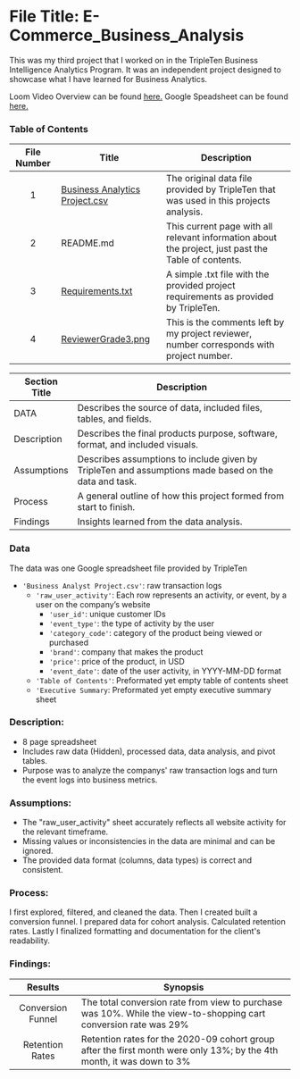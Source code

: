 # File Title: E-Commerce_Business_Analysis

This was my third project that I worked on in the TripleTen Business Intelligence Analytics Program. It was an independent project designed to showcase what I have learned for Business Analytics.

Loom Video Overview can be found <a href='https://www.loom.com/share/2e58fde1699848d2b12a2e3284e7867e?sid=0332f23c-bff4-4451-ab6b-8e20544076bd' target=_blank><u>here</u>.</a>
Google Speadsheet can be found <a href='https://docs.google.com/spreadsheets/d/1vkoLxZqsaqfEHdvRRf5ifXiv42zfPA01v6DPhiN9O_k/edit?usp=sharing' target=_blank><u>here</u>.</a>

### Table of Contents
| File Number | Title | Description |
| :-----------: | ----------- |----------- |
| 1 | [Business Analytics Project.csv](https://github.com/Tiffany-Bergett/Data_projects_TripleTen/blob/main/E-commerce%20Company/Business%20Analytics%20Project.csv) | The original data file provided by TripleTen that was used in this projects analysis. |
| 2 | README.md | This current page with all relevant information about the project, just past the Table of contents. |
| 3 | [Requirements.txt](https://github.com/Tiffany-Bergett/Data_projects_TripleTen/blob/main/E-commerce%20Company/Requirements.txt) | A simple .txt file with the provided project requirements as provided by TripleTen. |
| 4 | [ReviewerGrade3.png](https://github.com/Tiffany-Bergett/Data_projects_TripleTen/blob/main/E-commerce%20Company/ReviewerGrade3.png) | This is the comments left by my project reviewer, number corresponds with project number. |

| Section Title | Description |
| ----------- |----------- |
| DATA | Describes the source of data, included files, tables, and fields. |
| Description | Describes the final products purpose, software, format, and included visuals. |
| Assumptions | Describes assumptions to include given by TripleTen and assumptions made based on the data and task. |
| Process | A general outline of how this project formed from start to finish. |
| Findings | Insights learned from the data analysis. |

### Data
The data was one Google spreadsheet file provided by TripleTen
- `'Business Analyst Project.csv'`: raw transaction logs
    - `'raw_user_activity'`: Each row represents an activity, or event, by a user on the company’s website
        - `'user_id'`: unique customer IDs
        - `'event_type'`: the type of activity by the user
        - `'category_code'`: category of the product being viewed or purchased
        - `'brand'`: company that makes the product
        - `'price'`: price of the product, in USD
        - `'event_date'`: date of the user activity, in YYYY-MM-DD format
    - `'Table of Contents'`: Preformated yet empty table of contents sheet
    - `'Executive Summary`: Preformated yet empty executive summary sheet

### Description:
- 8 page spreadsheet
- Includes raw data (Hidden), processed data, data analysis, and pivot tables.
- Purpose was to analyze the companys' raw transaction logs and turn the event logs into business metrics.

### Assumptions:
- The "raw_user_activity" sheet accurately reflects all website activity for the relevant timeframe.
- Missing values or inconsistencies in the data are minimal and can be ignored.
- The provided data format (columns, data types) is correct and consistent.

### Process:
I first explored, filtered, and cleaned the data.
Then I created built a conversion funnel.
I prepared data for cohort analysis.
Calculated retention rates.
Lastly I finalized formatting and documentation for the client's readability.

### Findings:
| Results | Synopsis |
| :-----------: | ----------- |
| Conversion Funnel | The total conversion rate from view to purchase was 10%. While the view-to-shopping cart conversion rate was 29% | 
| Retention Rates | Retention rates for the 2020-09 cohort group after the first month were only 13%; by the 4th month, it was down to 3% | 

